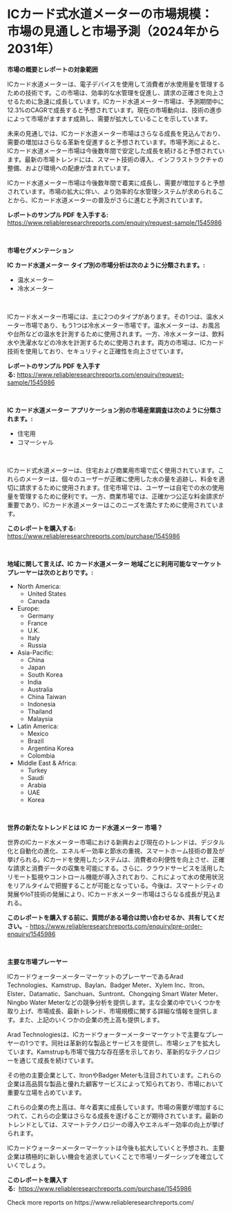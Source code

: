<p><h1>ICカード式水道メーターの市場規模：市場の見通しと市場予測（2024年から2031年）</h1></p><p><strong>市場の概要とレポートの対象範囲</strong></p>
<p><p>ICカード水道メーターは、電子デバイスを使用して消費者が水使用量を管理するための技術です。この市場は、効率的な水管理を促進し、請求の正確さを向上させるために急速に成長しています。ICカード水道メーター市場は、予測期間中に12.3%のCAGRで成長すると予想されています。現在の市場動向は、技術の進歩によって市場がますます成熟し、需要が拡大していることを示しています。</p><p>未来の見通しでは、ICカード水道メーター市場はさらなる成長を見込んでおり、需要の増加はさらなる革新を促進すると予想されています。市場予測によると、ICカード水道メーター市場は今後数年間で安定した成長を続けると予想されています。最新の市場トレンドには、スマート技術の導入、インフラストラクチャの整備、および環境への配慮が含まれています。</p><p>ICカード水道メーター市場は今後数年間で着実に成長し、需要が増加すると予想されています。市場の拡大に伴い、より効率的な水管理システムが求められることから、ICカード水道メーターの普及がさらに進むと予測されています。</p></p>
<p><strong>レポートのサンプル PDF を入手する:</strong> <a href="https://www.reliableresearchreports.com/enquiry/request-sample/1545986">https://www.reliableresearchreports.com/enquiry/request-sample/1545986</a></p>
<p>&nbsp;</p>
<p><strong>市場セグメンテーション</strong></p>
<p><strong>IC カード水道メーター タイプ別の市場分析は次のように分類されます。:</strong></p>
<p><ul><li>温水メーター</li><li>冷水メーター</li></ul></p>
<p>&nbsp;</p>
<p><p>ICカード水メーター市場には、主に2つのタイプがあります。その1つは、温水メーター市場であり、もう1つは冷水メーター市場です。温水メーターは、お風呂や台所などの温水を計測するために使用されます。一方、冷水メーターは、飲料水や洗濯水などの冷水を計測するために使用されます。両方の市場は、ICカード技術を使用しており、セキュリティと正確性を向上させています。</p></p>
<p><strong>レポートのサンプル PDF を入手する:</strong>&nbsp;<a href="https://www.reliableresearchreports.com/enquiry/request-sample/1545986">https://www.reliableresearchreports.com/enquiry/request-sample/1545986</a></p>
<p>&nbsp;</p>
<p><strong> IC カード水道メーター アプリケーション別の市場産業調査は次のように分類されます。:</strong></p>
<p><ul><li>住宅用</li><li>コマーシャル</li></ul></p>
<p>&nbsp;</p>
<p><p>ICカード式水道メーターは、住宅および商業用市場で広く使用されています。これらのメーターは、個々のユーザーが正確に使用した水の量を追跡し、料金を適切に請求するために使用されます。住宅市場では、ユーザーは自宅での水の使用量を管理するために便利です。一方、商業市場では、正確かつ公正な料金請求が重要であり、ICカード水道メーターはこのニーズを満たすために使用されています。</p></p>
<p><strong>このレポートを購入する:</strong>&nbsp; <a href="https://www.reliableresearchreports.com/purchase/1545986">https://www.reliableresearchreports.com/purchase/1545986</a></p>
<p>&nbsp;</p>
<p><strong>地域に関して言えば、IC カード水道メーター 地域ごとに利用可能なマーケットプレーヤーは次のとおりです。:</strong></p>
<p><ul>
    <li>
        North America:
        <ul>
            <li>United States</li>
            <li>Canada</li>
        </ul>
    </li>
    <li>
        Europe:
        <ul>
            <li>Germany</li>
            <li>France</li>
            <li>U.K.</li>
            <li>Italy</li>
            <li>Russia</li>
        </ul>
    </li>
    <li>
        Asia-Pacific:
        <ul>
            <li>China</li>
            <li>Japan</li>
            <li>South Korea</li>
            <li>India</li>
            <li>Australia</li>
            <li>China Taiwan</li>
            <li>Indonesia</li>
            <li>Thailand</li>
            <li>Malaysia</li>
        </ul>
    </li>
    <li>
        Latin America:
        <ul>
            <li>Mexico</li>
            <li>Brazil</li>
            <li>Argentina Korea</li>
            <li>Colombia</li>
        </ul>
    </li>
    <li>
        Middle East & Africa:
        <ul>
            <li>Turkey</li>
            <li>Saudi</li>
            <li>Arabia</li>
            <li>UAE</li>
            <li>Korea</li>
        </ul>
    </li>
    </ul></p>
<p>&nbsp;</p>
<p><strong>世界の新たなトレンドとは IC カード水道メーター 市場？</strong></p>
<p><p>世界のICカード水メーター市場における新興および現在のトレンドは、デジタル化と自動化の進化、エネルギー効率と節水の重視、スマートホーム技術の普及が挙げられる。ICカードを使用したシステムは、消費者の利便性を向上させ、正確な請求と消費データの収集を可能にする。さらに、クラウドサービスを活用したリモート監視やコントロール機能が導入されており、これによって水の使用状況をリアルタイムで把握することが可能となっている。今後は、スマートシティの発展やIoT技術の発展により、ICカード水メーター市場はさらなる成長が見込まれる。</p></p>
<p><strong>このレポートを購入する前に、質問がある場合は問い合わせるか、共有してください。</strong>- <a href="https://www.reliableresearchreports.com/enquiry/pre-order-enquiry/1545986">https://www.reliableresearchreports.com/enquiry/pre-order-enquiry/1545986</a></p>
<p>&nbsp;</p>
<p><strong>主要な市場プレーヤー</strong></p>
<p><p>ICカードウォーターメーターマーケットのプレーヤーであるArad Technologies、Kamstrup、Baylan、Badger Meter、Xylem Inc、Itron、Elster、Datamatic、Sanchuan、Suntront、Chongqing Smart Water Meter、Ningbo Water Meterなどの競争分析を提供します。主な企業の中でいくつかを取り上げ、市場成長、最新トレンド、市場規模に関する詳細な情報を提供します。また、上記のいくつかの企業の売上高も提供します。</p><p>Arad Technologiesは、ICカードウォーターメーターマーケットで主要なプレーヤーの1つです。同社は革新的な製品とサービスを提供し、市場シェアを拡大しています。Kamstrupも市場で強力な存在感を示しており、革新的なテクノロジーを通じて成長を続けています。</p><p>その他の主要企業として、ItronやBadger Meterも注目されています。これらの企業は高品質な製品と優れた顧客サービスによって知られており、市場において重要な立場を占めています。</p><p>これらの企業の売上高は、年々着実に成長しています。市場の需要が増加するにつれて、これらの企業はさらなる成長を遂げることが期待されています。最新のトレンドとしては、スマートテクノロジーの導入やエネルギー効率の向上が挙げられます。</p><p>ICカードウォーターメーターマーケットは今後も拡大していくと予想され、主要企業は積極的に新しい機会を追求していくことで市場リーダーシップを確立していくでしょう。</p></p>
<p><strong>このレポートを購入する:</strong>&nbsp;&nbsp;<a href="https://www.reliableresearchreports.com/purchase/1545986">https://www.reliableresearchreports.com/purchase/1545986</a></p>
<p>Check more reports on https://www.reliableresearchreports.com/</p>
